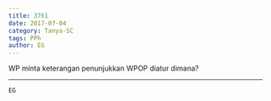 ```yaml
---
title: 3761
date: 2017-07-04
category: Tanya-SC
tags: PPh
author: EG
---
```


WP minta keterangan penunjukkan WPOP diatur dimana?

---



`EG`
